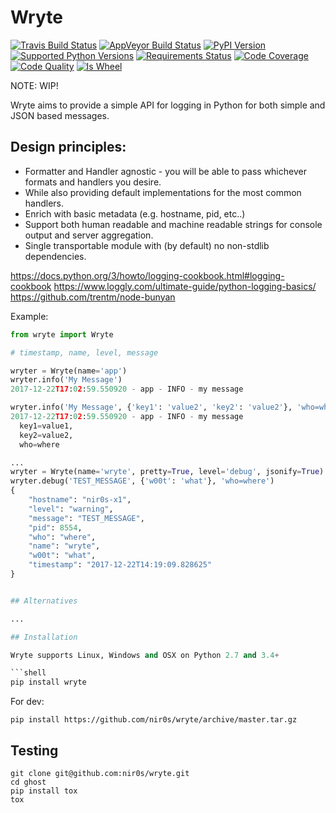 Wryte
=====

[![Travis Build Status](https://travis-ci.org/nir0s/wryte.svg?branch=master)](https://travis-ci.org/nir0s/wryte)
[![AppVeyor Build Status](https://ci.appveyor.com/api/projects/status/kuf0x8j62kts1bpg/branch/master?svg=true)](https://ci.appveyor.com/project/nir0s/wryte)
[![PyPI Version](http://img.shields.io/pypi/v/ghost.svg)](http://img.shields.io/pypi/v/ghost.svg)
[![Supported Python Versions](https://img.shields.io/pypi/pyversions/ghost.svg)](https://img.shields.io/pypi/pyversions/ghost.svg)
[![Requirements Status](https://requires.io/github/nir0s/wryte/requirements.svg?branch=master)](https://requires.io/github/nir0s/wryte/requirements/?branch=master)
[![Code Coverage](https://codecov.io/github/nir0s/wryte/coverage.svg?branch=master)](https://codecov.io/github/nir0s/wryte?branch=master)
[![Code Quality](https://landscape.io/github/nir0s/wryte/master/landscape.svg?style=flat)](https://landscape.io/github/nir0s/wryte)
[![Is Wheel](https://img.shields.io/pypi/wheel/ghost.svg?style=flat)](https://pypi.python.org/pypi/ghost)


NOTE: WIP!


Wryte aims to provide a simple API for logging in Python for both simple and JSON based messages.

## Design principles:

* Formatter and Handler agnostic - you will be able to pass whichever formats and handlers you desire.
* While also providing default implementations for the most common handlers.
* Enrich with basic metadata (e.g. hostname, pid, etc..)
* Support both human readable and machine readable strings for console output and server aggregation.
* Single transportable module with (by default) no non-stdlib dependencies.


https://docs.python.org/3/howto/logging-cookbook.html#logging-cookbook
https://www.loggly.com/ultimate-guide/python-logging-basics/
https://github.com/trentm/node-bunyan

Example:

```python
from wryte import Wryte

# timestamp, name, level, message

wryter = Wryte(name='app')
wryter.info('My Message')
2017-12-22T17:02:59.550920 - app - INFO - my message

wryter.info('My Message', {'key1': 'value2', 'key2': 'value2'}, 'who=where')
2017-12-22T17:02:59.550920 - app - INFO - my message
  key1=value1,
  key2=value2,
  who=where

...
wryter = Wryte(name='wryte', pretty=True, level='debug', jsonify=True)
wryter.debug('TEST_MESSAGE', {'w00t': 'what'}, 'who=where')
{
    "hostname": "nir0s-x1",
    "level": "warning",
    "message": "TEST_MESSAGE",
    "pid": 8554,
    "who": "where",
    "name": "wryte",
    "w00t": "what",
    "timestamp": "2017-12-22T14:19:09.828625"
}


## Alternatives

...

## Installation

Wryte supports Linux, Windows and OSX on Python 2.7 and 3.4+

```shell
pip install wryte
```

For dev:

```shell
pip install https://github.com/nir0s/wryte/archive/master.tar.gz
```

## Testing

```shell
git clone git@github.com:nir0s/wryte.git
cd ghost
pip install tox
tox
```
